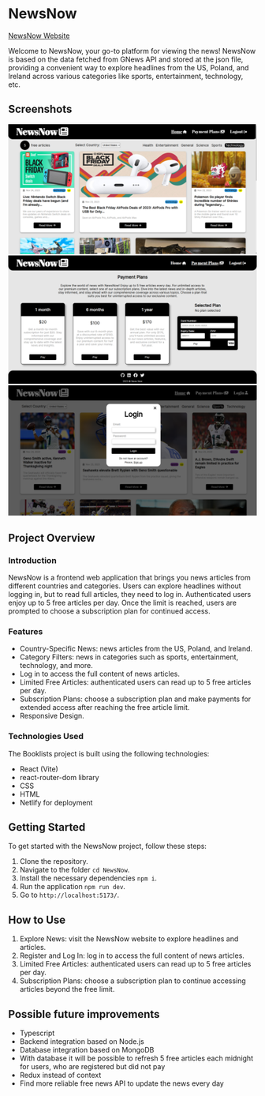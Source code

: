 # NewsNow

[NewsNow Website](https://sensational-praline-09301d.netlify.app/)

Welcome to NewsNow, your go-to platform for viewing the news! NewsNow is based on the data fetched from GNews API and stored at the json file, providing a convenient way to explore headlines from the US, Poland, and Ireland across various categories like sports, entertainment, technology, etc.

## Screenshots

![Home page](src/assets/newsnow-1.png)
![Payment Plans](src/assets/newsnow-2.png)
![Login](src/assets/newsnow-3.png)

## Project Overview

### Introduction

NewsNow is a frontend web application that brings you news articles from different countries and categories. Users can explore headlines without logging in, but to read full articles, they need to log in. Authenticated users enjoy up to 5 free articles per day. Once the limit is reached, users are prompted to choose a subscription plan for continued access.

### Features

- Country-Specific News: news articles from the US, Poland, and Ireland.
- Category Filters: news in categories such as sports, entertainment, technology, and more.
- Log in to access the full content of news articles.
- Limited Free Articles: authenticated users can read up to 5 free articles per day.
- Subscription Plans: choose a subscription plan and make payments for extended access after reaching the free article limit.
- Responsive Design.

### Technologies Used

The Booklists project is built using the following technologies:

- React (Vite)
- react-router-dom library
- CSS
- HTML
- Netlify for deployment

## Getting Started

To get started with the NewsNow project, follow these steps:

1. Clone the repository.
2. Navigate to the folder `cd NewsNow`.
3. Install the necessary dependencies `npm i`.
4. Run the application `npm run dev`.
5. Go to `http://localhost:5173/`.

## How to Use

1. Explore News: visit the NewsNow website to explore headlines and articles.
2. Register and Log In: log in to access the full content of news articles.
3. Limited Free Articles: authenticated users can read up to 5 free articles per day.
4. Subscription Plans: choose a subscription plan to continue accessing articles beyond the free limit.

## Possible future improvements
- Typescript
- Backend integration based on Node.js 
- Database integration based on MongoDB
- With database it will be possible to refresh 5 free articles each midnight for users, who are registered but did not pay
- Redux instead of context
- Find more reliable free news API to update the news every day

